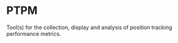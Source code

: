 PTPM
====

Tool(s) for the collection, display and analysis of position tracking performance metrics.

